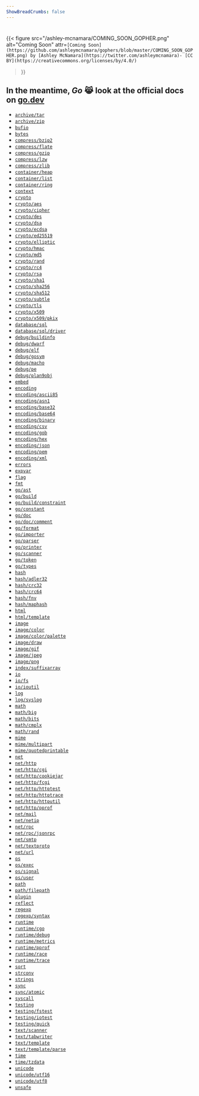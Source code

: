 ```yaml
---
ShowBreadCrumbs: false
---
```


#

{{< figure src="/ashley-mcnamara/COMING_SOON_GOPHER.png" alt="Coming Soon"
attr=`[Coming Soon](https://github.com/ashleymcnamara/gophers/blob/master/COMING_SOON_GOPHER.png)
by [Ashley McNamara](https://twitter.com/ashleymcnamara)-
[CC BY](https://creativecommons.org/licenses/by/4.0/)`
>}}

## In the meantime, **_Go_** 😹 look at the official docs on [go.dev](https://pkg.go.dev/std)

- [`archive/tar`]()
- [`archive/zip`]()
- [`bufio`]()
- [`bytes`]()
- [`compress/bzip2`]()
- [`compress/flate`]()
- [`compress/gzip`]()
- [`compress/lzw`]()
- [`compress/zlib`]()
- [`container/heap`]()
- [`container/list`]()
- [`container/ring`]()
- [`context`]()
- [`crypto`]()
- [`crypto/aes`]()
- [`crypto/cipher`]()
- [`crypto/des`]()
- [`crypto/dsa`]()
- [`crypto/ecdsa`]()
- [`crypto/ed25519`]()
- [`crypto/elliptic`]()
- [`crypto/hmac`]()
- [`crypto/md5`]()
- [`crypto/rand`]()
- [`crypto/rc4`]()
- [`crypto/rsa`]()
- [`crypto/sha1`]()
- [`crypto/sha256`]()
- [`crypto/sha512`]()
- [`crypto/subtle`]()
- [`crypto/tls`]()
- [`crypto/x509`]()
- [`crypto/x509/pkix`]()
- [`database/sql`]()
- [`database/sql/driver`]()
- [`debug/buildinfo`]()
- [`debug/dwarf`]()
- [`debug/elf`]()
- [`debug/gosym`]()
- [`debug/macho`]()
- [`debug/pe`]()
- [`debug/plan9obj`]()
- [`embed`]()
- [`encoding`]()
- [`encoding/ascii85`]()
- [`encoding/asn1`]()
- [`encoding/base32`]()
- [`encoding/base64`]()
- [`encoding/binary`]()
- [`encoding/csv`]()
- [`encoding/gob`]()
- [`encoding/hex`]()
- [`encoding/json`]()
- [`encoding/pem`]()
- [`encoding/xml`]()
- [`errors`]()
- [`expvar`]()
- [`flag`]()
- [`fmt`]()
- [`go/ast`]()
- [`go/build`]()
- [`go/build/constraint`]()
- [`go/constant`]()
- [`go/doc`]()
- [`go/doc/comment`]()
- [`go/format`]()
- [`go/importer`]()
- [`go/parser`]()
- [`go/printer`]()
- [`go/scanner`]()
- [`go/token`]()
- [`go/types`]()
- [`hash`]()
- [`hash/adler32`]()
- [`hash/crc32`]()
- [`hash/crc64`]()
- [`hash/fnv`]()
- [`hash/maphash`]()
- [`html`]()
- [`html/template`]()
- [`image`]()
- [`image/color`]()
- [`image/color/palette`]()
- [`image/draw`]()
- [`image/gif`]()
- [`image/jpeg`]()
- [`image/png`]()
- [`index/suffixarray`]()
- [`io`]()
- [`io/fs`]()
- [`io/ioutil`]()
- [`log`]()
- [`log/syslog`]()
- [`math`]()
- [`math/big`]()
- [`math/bits`]()
- [`math/cmplx`]()
- [`math/rand`]()
- [`mime`]()
- [`mime/multipart`]()
- [`mime/quotedprintable`]()
- [`net`]()
- [`net/http`]()
- [`net/http/cgi`]()
- [`net/http/cookiejar`]()
- [`net/http/fcgi`]()
- [`net/http/httptest`]()
- [`net/http/httptrace`]()
- [`net/http/httputil`]()
- [`net/http/pprof`]()
- [`net/mail`]()
- [`net/netip`]()
- [`net/rpc`]()
- [`net/rpc/jsonrpc`]()
- [`net/smtp`]()
- [`net/textproto`]()
- [`net/url`]()
- [`os`]()
- [`os/exec`]()
- [`os/signal`]()
- [`os/user`]()
- [`path`]()
- [`path/filepath`]()
- [`plugin`]()
- [`reflect`]()
- [`regexp`]()
- [`regexp/syntax`]()
- [`runtime`]()
- [`runtime/cgo`]()
- [`runtime/debug`]()
- [`runtime/metrics`]()
- [`runtime/pprof`]()
- [`runtime/race`]()
- [`runtime/trace`]()
- [`sort`]()
- [`strconv`]()
- [`strings`]()
- [`sync`]()
- [`sync/atomic`]()
- [`syscall`]()
- [`testing`]()
- [`testing/fstest`]()
- [`testing/iotest`]()
- [`testing/quick`]()
- [`text/scanner`]()
- [`text/tabwriter`]()
- [`text/template`]()
- [`text/template/parse`]()
- [`time`]()
- [`time/tzdata`]()
- [`unicode`]()
- [`unicode/utf16`]()
- [`unicode/utf8`]()
- [`unsafe`]()
